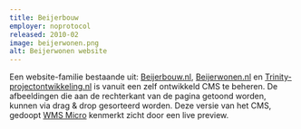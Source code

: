 ```yaml
---
title: Beijerbouw
employer: noprotocol
released: 2010-02
image: beijerwonen.png
alt: Beijerwonen website
---
```


Een website-familie bestaande uit: [Beijerbouw.nl](http://www.beijerwonen.nl/), [Beijerwonen.nl](http://www.beijerbouw.nl/) en [Trinity-projectontwikkeling.nl](http://www.trinity-projectontwikkeling.nl/) is vanuit een zelf ontwikkeld CMS te beheren.
De afbeeldingen die aan de rechterkant van de pagina getoond worden, kunnen via drag & drop gesorteerd worden.
Deze versie van het CMS, gedoopt [WMS Micro](http://www.webware.nl) kenmerkt zicht door een live preview.
